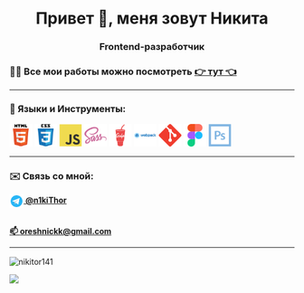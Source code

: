 <h1 align="center">Привет 👋, меня зовут Никита</h1>
<h3 align="center">Frontend-разработчик</h3>


<h3>👨‍💻 Все мои работы можно посмотреть <a href="https://nikitor141.github.io/portfolio/" target="_blank">👉 тут 👈</a></h3>
<hr>


<h3 align="left">🧰 Языки и Инструменты:</h3>
<p align="left"> 
<a href="https://www.w3.org/html/" target="_blank" rel="noreferrer"><img src="html-logo.svg" alt="html5" width="40" height="40"></a>
<a href="https://www.w3schools.com/css/" target="_blank" rel="noreferrer"><img src="css-logo.svg" alt="css3" width="40" height="40"></a>
<a href="https://developer.mozilla.org/en-US/docs/Web/JavaScript" target="_blank" rel="noreferrer"><img src="js-logo.svg" alt="javascript" width="40" height="40"></a>
<a href="https://sass-lang.com" target="_blank" rel="noreferrer"><img src="sass-logo.svg" alt="sass" width="40" height="40"></a>
<a href="https://gulpjs.com" target="_blank" rel="noreferrer"><img src="gulp-logo.svg" alt="gulp" width="40" height="40"></a>
<a href="https://webpack.js.org" target="_blank" rel="noreferrer"><img src="webpack-logo.svg" alt="webpack" width="40" height="40"></a>
<a href="https://git-scm.com/" target="_blank" rel="noreferrer"><img src="git-logo.svg" alt="git" width="40" height="40"></a>
<a href="https://www.figma.com/" target="_blank" rel="noreferrer"><img src="figma-logo.svg" alt="figma" width="40" height="40"></a>
<a href="https://www.photoshop.com/en" target="_blank" rel="noreferrer"><img src="photoshop-logo.svg" alt="photoshop" width="40" height="40"></a>
</p>
<hr>

<h3 align="left">✉️ Связь со мной:</h3>
<b><a href="https://t.me/n1kiThor" target="_blank"><img src="telegram-logo.svg" alt="telegram" width="25" height="25" align="center"> @n1kiThor</a></b><br></br>


<b><a href="mailto:nikitor141@gmail.com" target="_blank">📫 oreshnickk@gmail.com</a></b>
<hr>

<p><img align="center" src="https://github-readme-stats.vercel.app/api/top-langs?username=nikitor141&show_icons=true&locale=en&layout=compact" alt="nikitor141" /></p>

![](https://komarev.com/ghpvc/?username=nikitor141&style=for-the-badge&color=0969da)

